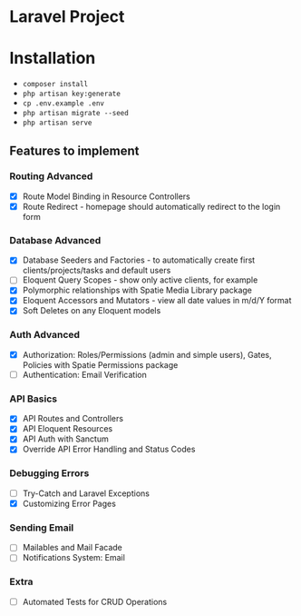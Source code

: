 # Laravel Project

# Installation

- `composer install`
- `php artisan key:generate`
- `cp .env.example .env`
- `php artisan migrate --seed`
- `php artisan serve`

## Features to implement

### Routing Advanced

- [X] Route Model Binding in Resource Controllers
- [X] Route Redirect - homepage should automatically redirect to the login form

### Database Advanced

- [X] Database Seeders and Factories - to automatically create first clients/projects/tasks and default users
- [ ] Eloquent Query Scopes - show only active clients, for example
- [X] Polymorphic relationships with Spatie Media Library package
- [X] Eloquent Accessors and Mutators - view all date values in m/d/Y format
- [X] Soft Deletes on any Eloquent models

### Auth Advanced

- [X] Authorization: Roles/Permissions (admin and simple users), Gates, Policies with Spatie Permissions package
- [ ] Authentication: Email Verification

### API Basics

- [X] API Routes and Controllers
- [X] API Eloquent Resources
- [X] API Auth with Sanctum
- [X] Override API Error Handling and Status Codes

### Debugging Errors

- [ ] Try-Catch and Laravel Exceptions
- [X] Customizing Error Pages

### Sending Email

- [ ] Mailables and Mail Facade
- [ ] Notifications System: Email

### Extra

- [ ] Automated Tests for CRUD Operations